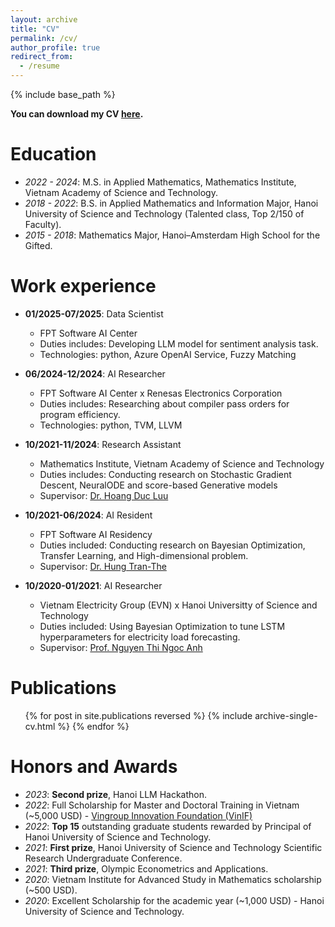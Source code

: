 ```yaml
---
layout: archive
title: "CV"
permalink: /cv/
author_profile: true
redirect_from:
  - /resume
---
```


{% include base_path %}

**You can download my CV [here](https://drive.google.com/file/d/1FBILXjOc3lZ5JCMcZZXet-rahf7O5au9/view?usp=sharing).**

Education
======
* *2022 - 2024*: M.S. in Applied Mathematics, Mathematics Institute, Vietnam Academy of Science and Technology.
* *2018 - 2022*: B.S. in Applied Mathematics and Information Major, Hanoi University of Science and Technology (Talented class, Top 2/150 of Faculty).
* *2015 - 2018*: Mathematics Major, Hanoi–Amsterdam High School for the Gifted.

Work experience
======
* **01/2025-07/2025**: Data Scientist
  * FPT Software AI Center
  * Duties includes: Developing LLM model for sentiment analysis task.
  * Technologies: python, Azure OpenAI Service, Fuzzy Matching

* **06/2024-12/2024**: AI Researcher
  * FPT Software AI Center x Renesas Electronics Corporation
  * Duties includes: Researching about compiler pass orders for program efficiency.
  * Technologies: python, TVM, LLVM

* **10/2021-11/2024**: Research Assistant
  * Mathematics Institute, Vietnam Academy of Science and Technology
  * Duties includes: Conducting research on Stochastic Gradient Descent, NeuralODE and score-based Generative models
  * Supervisor: [Dr. Hoang Duc Luu](https://scholar.google.com/citations?user=GEt6qKUAAAAJ&hl=en)

* **10/2021-06/2024**: AI Resident
  * FPT Software AI Residency
  * Duties included: Conducting research on Bayesian Optimization, Transfer Learning, and High-dimensional problem.
  * Supervisor: [Dr. Hung Tran-The](https://scholar.google.com/citations?user=um-FS-gAAAAJ&hl=en)

* **10/2020-01/2021**: AI Researcher
  * Vietnam Electricity Group (EVN) x Hanoi Universitty of Science and Technology
  * Duties included: Using Bayesian Optimization to tune LSTM hyperparameters for electricity load forecasting.
  * Supervisor: [Prof. Nguyen Thi Ngoc Anh](https://scholar.google.com/citations?user=x-H87vsAAAAJ&hl=en)

Publications
======
  <ul>{% for post in site.publications reversed %}
    {% include archive-single-cv.html %}
  {% endfor %}</ul>

Honors and Awards
======
* *2023*: **Second prize**, Hanoi LLM Hackathon.
* *2022*: Full Scholarship for Master and Doctoral Training in Vietnam (~5,000 USD) - [Vingroup Innovation Foundation (VinIF)](https://vinif.org/en/sponsor-programs/postgraduate-scholarships/)
* *2022*: **Top 15** outstanding graduate students rewarded by Principal of Hanoi University of Science and Technology.
* *2021*: **First prize**, Hanoi University of Science and Technology Scientific Research Undergraduate Conference.
* *2021*: **Third prize**, Olympic Econometrics and Applications.
* *2020*: Vietnam Institute for Advanced Study in Mathematics scholarship (~500 USD).
* *2020*: Excellent Scholarship for the academic year (~1,000 USD) - Hanoi University of Science and Technology.
